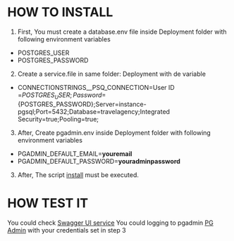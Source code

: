 # HOW TO INSTALL

1. First, You must create a database.env file inside Deployment folder with following environment variables

- POSTGRES_USER
- POSTGRES_PASSWORD

2. Create a service.file in same folder: Deployment with de variable
- CONNECTIONSTRINGS__PSQ_CONNECTION=User ID =${POSTGRES_USER};Password=${POSTGRES_PASSWORD};Server=instance-pgsql;Port=5432;Database=travelagency;Integrated Security=true;Pooling=true;

3. After, Create pgadmin.env inside Deployment folder with following environment variables

- PGADMIN_DEFAULT_EMAIL=__youremail__
- PGADMIN_DEFAULT_PASSWORD=__youradminpassword__

3. After, The script [install](/Deployment/install.ps1) must be executed.

# HOW TEST IT

You could check [Swagger UI service](http://localhost:8080/swagger)
You could logging to pgadmin [PG Admin](http://localhost:5050) with your credentials set in step 3